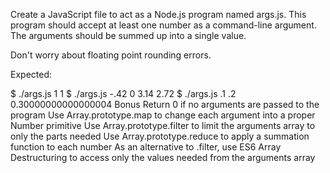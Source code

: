 Create a JavaScript file to act as a Node.js program named args.js. This program should accept at least one number as a command-line argument. The arguments should be summed up into a single value.

Don't worry about floating point rounding errors.

Expected:

$ ./args.js 1
1
$ ./args.js -.42 0 3.14
2.72
$ ./args.js .1 .2
0.30000000000000004
Bonus
Return 0 if no arguments are passed to the program
Use Array.prototype.map to change each argument into a proper Number primitive
Use Array.prototype.filter to limit the arguments array to only the parts needed
Use Array.prototype.reduce to apply a summation function to each number
As an alternative to .filter, use ES6 Array Destructuring to access only the values needed from the arguments array
